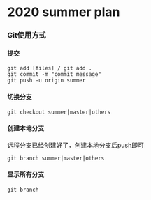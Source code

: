 # 2020 summer plan

### Git使用方式

#### 提交

~~~
git add [files] / git add .
git commit -m "commit message"
git push -u origin summer
~~~

#### 切换分支

~~~
git checkout summer|master|others
~~~

#### 创建本地分支

远程分支已经创建好了，创建本地分支后push即可

~~~
git branch summer|master|others
~~~

#### 显示所有分支

~~~
git branch
~~~


